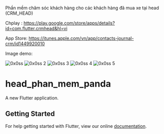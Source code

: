 Phần mềm chăm sóc khách hàng cho các khách hàng đã mua xe tại head (CRM_HEAD)

Chplay : https://play.google.com/store/apps/details?id=com.flutter.crmhead&hl=vi

App Store: https://itunes.apple.com/vn/app/contacts-journal-crm/id1449920010

Image demo: 



![0x0ss](https://user-images.githubusercontent.com/32955239/53397415-adea2300-39d9-11e9-8596-b3847c210f8d.jpg)
![0x0ss 2](https://user-images.githubusercontent.com/32955239/53397538-eee23780-39d9-11e9-826d-68a2aace340d.jpg)
![0x0ss 3](https://user-images.githubusercontent.com/32955239/53397541-eee23780-39d9-11e9-85c8-0e060edb6d73.jpg)
![0x0ss 4](https://user-images.githubusercontent.com/32955239/53397542-eee23780-39d9-11e9-86b2-6278478072cd.jpg)
![0x0ss 5](https://user-images.githubusercontent.com/32955239/53397543-ef7ace00-39d9-11e9-8927-57c5cd9c7024.jpg)




# head_phan_mem_panda

A new Flutter application.

## Getting Started

For help getting started with Flutter, view our online
[documentation](https://flutter.io/).

